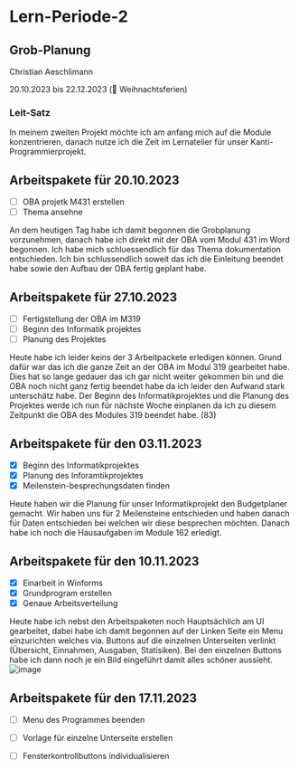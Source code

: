 # Lern-Periode-2

## Grob-Planung
Christian Aeschlimann

20.10.2023 bis 22.12.2023 (🎄 Weihnachtsferien)

### Leit-Satz
In meinem zweiten Projekt möchte ich am anfang mich auf die Module konzentrieren, danach nutze ich die Zeit im Lernatelier für unser Kanti-Programmierprojekt.

## Arbeitspakete für 20.10.2023
- [ ] OBA projetk M431 erstellen
- [ ] Thema ansehne

An dem heutigen Tag habe ich damit begonnen die Grobplanung vorzunehmen, danach habe ich direkt mit der OBA vom Modul 431 im Word begonnen. Ich habe mich schluessendlich für das Thema dokumentation entschieden. Ich bin schlussendlich soweit das ich die Einleitung beendet habe sowie den Aufbau der OBA fertig geplant habe.

## Arbeitspakete für 27.10.2023
- [ ] Fertigstellung der OBA im M319
- [ ] Beginn des Informatik projektes
- [ ] Planung des Projektes

Heute habe ich leider keins der 3 Arbeitpackete erledigen können. Grund dafür war das ich die ganze Zeit an der OBA im Modul 319 gearbeitet habe. Dies hat so lange gedauer das ich gar nicht weiter gekommen bin und die OBA noch nicht ganz fertig beendet habe da ich leider den Aufwand stark unterschätz habe. Der Beginn des Informatikprojektes und die Planung des Projektes werde ich nun für nächste Woche einplanen da ich zu diesem Zeitpunkt die OBA des Modules 319 beendet habe. (83)


## Arbeitspakete für den 03.11.2023

-  [x] Beginn des Informatikprojektes
-  [x] Planung des Inforamtikprojektes
-  [x] Meilenstein-besprechungsdaten finden
       
Heute haben wir die Planung für unser Informatikprojekt den Budgetplaner gemacht. Wir haben uns für 2 Meilensteine entschieden und haben danach für Daten entschieden bei welchen wir diese besprechen möchten. Danach habe ich noch die Hausaufgaben im Module 162 erledigt.


## Arbeitspakete für den 10.11.2023

- [X] Einarbeit in Winforms
- [X] Grundprogram erstellen
- [X] Genaue Arbeitsverteilung

Heute habe ich nebst den Arbeitspaketen noch Hauptsächlich am UI gearbeitet, dabei habe ich damit begonnen auf der Linken Seite ein Menu einzurichten welches via. Buttons auf die einzelnen Unterseiten verlinkt (Übersicht, Einnahmen, Ausgaben, Statisiken). Bei den einzelnen Buttons habe ich dann noch je ein Bild eingeführt damit alles schöner aussieht.
![image](https://github.com/Entlino/Lern-Periode-2/assets/111046353/5825bd8a-8dca-481f-a7a2-7c67c7ccd76e)

## Arbeitspakete für den 17.11.2023

- [ ] Menu des Programmes beenden
- [ ] Vorlage für einzelne Unterseite erstellen
- [ ] Fensterkontrollbuttons individualisieren



